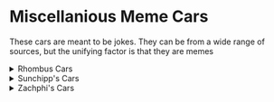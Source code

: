 # Miscellanious Meme Cars
These cars are meant to be jokes. They can be from a wide range of sources, but the unifying factor is that they are memes

<details>
  <summary>Rhombus Cars</summary>
  
  * ROB
  * shaggyrogers
</details>
<details>
  <summary>Sunchipp's Cars</summary>
  
  * cheese
  * cow
  * raymans_shoe
</details>
<details>
  <summary>Zachphi's Cars</summary>
  
  * ae86
</details>

